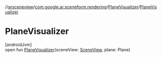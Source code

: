 //[arsceneview](../../../index.md)/[com.google.ar.sceneform.rendering](../index.md)/[PlaneVisualizer](index.md)/[PlaneVisualizer](-plane-visualizer.md)

# PlaneVisualizer

[androidJvm]\
open fun [PlaneVisualizer](-plane-visualizer.md)(sceneView: [SceneView](../../../../sceneview/sceneview/io.github.sceneview/-scene-view/index.md), plane: Plane)
